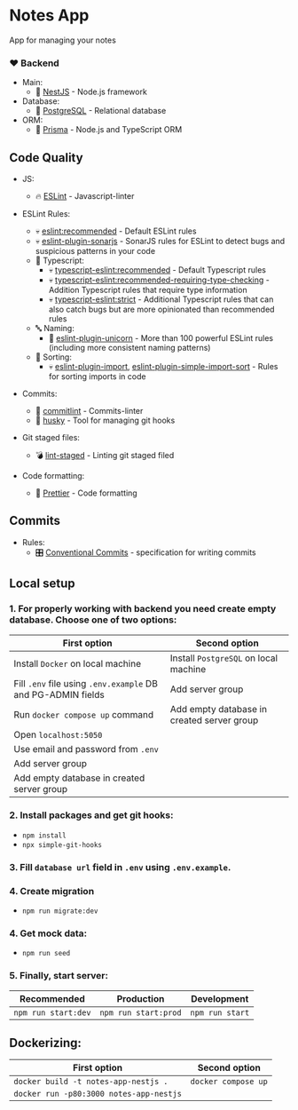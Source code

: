 # Notes App

App for managing your notes

### ❤️ Backend

- Main:
  - 🐻 [NestJS](https://nestjs.com/) - Node.js framework
- Database:
  - 🐘 [PostgreSQL](https://www.postgresql.org/) - Relational database
- ORM:
  - 🔺 [Prisma](https://www.prisma.io/) - Node.js and TypeScript ORM

## Code Quality

- JS:
  - 🔥 [ESLint](https://eslint.org/) - Javascript-linter
- ESLint Rules:

  - 💀 [eslint:recommended](https://eslint.org/docs/latest/rules/) - Default ESLint rules
  - 💀 [eslint-plugin-sonarjs](https://github.com/SonarSource/eslint-plugin-sonarjs) - SonarJS rules for ESLint to detect bugs and suspicious patterns in your code
  - 🔏 Typescript:
    - 💀 [typescript-eslint:recommended](https://typescript-eslint.io/linting/configs/#recommended) - Default Typescript rules
    - 💀 [typescript-eslint:recommended-requiring-type-checking](https://typescript-eslint.io/linting/configs/#recommended-requiring-type-checking) - Addition Typescript rules that require type information
    - 💀 [typescript-eslint:strict](https://typescript-eslint.io/linting/configs/#strict) - Additional Typescript rules that can also catch bugs but are more opinionated than recommended rules
  - 🔤 Naming:
    - 🦄 [eslint-plugin-unicorn](https://github.com/sindresorhus/eslint-plugin-unicorn) - More than 100 powerful ESLint rules (including more consistent naming patterns)
  - 🔢 Sorting:
    - 💀 [eslint-plugin-import](https://github.com/import-js/eslint-plugin-import), [eslint-plugin-simple-import-sort](https://github.com/lydell/eslint-plugin-simple-import-sort) - Rules for sorting imports in code

- Commits:
  - 🤝 [commitlint](https://commitlint.js.org/#/) - Commits-linter
  - 🐶 [husky](https://typicode.github.io/husky/) - Tool for managing git hooks
- Git staged files:
  - 💣 [lint-staged](https://github.com/okonet/lint-staged) - Linting git staged filed
- Code formatting:
  - 🎀 [Prettier](https://prettier.io/) - Code formatting

## Commits

- Rules:
  - 🎛️ [Conventional Commits](https://www.conventionalcommits.org/uk/v1.0.0/) - specification for writing commits

## Local setup

### 1. For properly working with backend you need create empty database. Choose one of two options:

| First option                                                 | Second option                              |
| ------------------------------------------------------------ | ------------------------------------------ |
| Install `Docker` on local machine                            | Install `PostgreSQL` on local machine      |
| Fill `.env` file using `.env.example` DB and PG-ADMIN fields | Add server group                           |
| Run `docker compose up` command                              | Add empty database in created server group |
| Open `localhost:5050`                                        |
| Use email and password from `.env`                           |
| Add server group                                             |
| Add empty database in created server group                   |

### 2. Install packages and get git hooks:

- `npm install`
- `npx simple-git-hooks`

### 3. Fill `database url` field in `.env` using `.env.example`.

### 4. Create migration

- `npm run migrate:dev`

### 4. Get mock data:

- `npm run seed`

### 5. Finally, start server:

| Recommended         | Production           | Development     |
| ------------------- | -------------------- | --------------- |
| `npm run start:dev` | `npm run start:prod` | `npm run start` |

## Dockerizing:

| First option                            | Second option       |
| --------------------------------------- | ------------------- |
| `docker build -t notes-app-nestjs .`    | `docker compose up` |
| `docker run -p80:3000 notes-app-nestjs` |                     |
